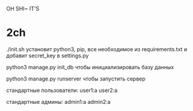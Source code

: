 OH SHI~ IT'S 
# 2ch

./init.sh
установит python3, pip, все необходимое из requirements.txt и добавит secret_key в settings.py 

python3 manage.py init_db
чтобы инициализировать базу данных

python3 manage.py runserver 
чтобы запустить сервер

стандартные пользователи:
user1:a
user2:a

стандартные админы:
admin1:a
admin2:a 